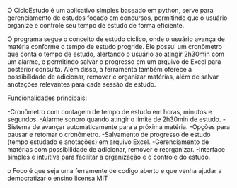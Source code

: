 O CicloEstudo é um aplicativo simples baseado em python, serve para gerenciamento de estudos focado em concursos, 
permitindo que o usuário organize e controle seu tempo de estudo de forma eficiente.


O programa segue o conceito de estudo cíclico, onde o usuário avança de matéria conforme o tempo de estudo progride.
Ele possui um cronômetro que conta o tempo de estudo, alertando o usuário ao atingir 2h30min com um alarme, 
e permitindo salvar o progresso em um arquivo de Excel para posterior consulta. Além disso, a ferramenta também oferece a possibilidade de adicionar,
remover e organizar matérias, além de salvar anotações relevantes para cada sessão de estudo.

Funcionalidades principais:

-Cronômetro com contagem de tempo de estudo em horas, minutos e segundos.
-Alarme sonoro quando atingir o limite de 2h30min de estudo.
-Sistema de avançar automaticamente para a próxima matéria.
-Opções para pausar e retomar o cronômetro.
-Salvamento de progresso de estudo (tempo estudado e anotações) em arquivo Excel.
-Gerenciamento de matérias com possibilidade de adicionar, remover e reorganizar.
-Interface simples e intuitiva para facilitar a organização e o controle do estudo.


o Foco é que seja uma ferramente de codigo aberto e que venha ajudar a democratizar o ensino licensa MIT
